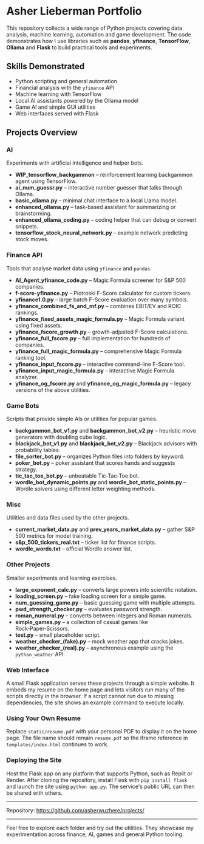 # Asher Lieberman Portfolio

This repository collects a wide range of Python projects covering data analysis, machine learning, automation and game development. The code demonstrates how I use libraries such as **pandas**, **yfinance**, **TensorFlow**, **Ollama** and **Flask** to build practical tools and experiments.

## Skills Demonstrated
- Python scripting and general automation
- Financial analysis with the `yfinance` API
- Machine learning with TensorFlow
- Local AI assistants powered by the Ollama model
- Game AI and simple GUI utilities
- Web interfaces served with Flask

## Projects Overview

### AI
Experiments with artificial intelligence and helper bots.
- **WIP_tensorflow_backgammon** – reinforcement learning backgammon agent using TensorFlow.
- **ai_num_guessr.py** – interactive number guesser that talks through Ollama.
- **basic_ollama.py** – minimal chat interface to a local Llama model.
- **enhanced_ollama.py** – task-based assistant for summarizing or brainstorming.
- **enhanced_ollama_coding.py** – coding helper that can debug or convert snippets.
- **tensorflow_stock_neural_network.py** – example network predicting stock moves.

### Finance API
Tools that analyse market data using `yfinance` and `pandas`.
- **AI_Agent_yfinance_code.py** – Magic Formula screener for S&P 500 companies.
- **f-score-yfinance.py** – Piotroski F-Score calculator for custom tickers.
- **yfinance1.0.py** – large batch F-Score evaluation over many symbols.
- **yfinance_combined_fs_and_mf.py** – combines EBIT/EV and ROIC rankings.
- **yfinance_fixed_assets_magic_formula.py** – Magic Formula variant using fixed assets.
- **yfinance_fscore_growth.py** – growth-adjusted F-Score calculations.
- **yfinance_full_fscore.py** – full implementation for hundreds of companies.
- **yfinance_full_magic_formula.py** – comprehensive Magic Formula ranking tool.
- **yfinance_input_fscore.py** – interactive command-line F-Score tool.
- **yfinance_input_magic_formula.py** – interactive Magic Formula analyzer.
- **yfinance_og_fscore.py** and **yfinance_og_magic_formula.py** – legacy versions of the above utilities.

### Game Bots
Scripts that provide simple AIs or utilities for popular games.
- **backgammon_bot_v1.py** and **backgammon_bot_v2.py** – heuristic move generators with doubling cube logic.
- **blackjack_bot_v1.py** and **blackjack_bot_v2.py** – Blackjack advisors with probability tables.
- **file_sorter_bot.py** – organizes Python files into folders by keyword.
- **poker_bot.py** – poker assistant that scores hands and suggests strategy.
- **tic_tac_toe_bot.py** – unbeatable Tic‑Tac‑Toe bot.
- **wordle_bot_dynamic_points.py** and **wordle_bot_static_points.py** – Wordle solvers using different letter weighting methods.

### Misc
Utilities and data files used by the other projects.
- **current_market_data.py** and **prev_years_market_data.py** – gather S&P 500 metrics for model training.
- **s&p_500_tickers_real.txt** – ticker list for finance scripts.
- **wordle_words.txt** – official Wordle answer list.

### Other Projects
Smaller experiments and learning exercises.
- **large_exponent_calc.py** – converts large powers into scientific notation.
- **loading_screen.py** – fake loading screen for a simple game.
- **num_guessing_game.py** – basic guessing game with multiple attempts.
- **pwd_strength_checker.py** – evaluates password strength.
- **roman_numeral.py** – converts between integers and Roman numerals.
- **simple_games.py** – a collection of casual games like Rock‑Paper‑Scissors.
- **test.py** – small placeholder script.
- **weather_checker_(fake).py** – mock weather app that cracks jokes.
- **weather_checker_(real).py** – asynchronous example using the `python_weather` API.

### Web Interface
A small Flask application serves these projects through a simple website. It embeds my resume on the home page and lets visitors run many of the scripts directly in the browser. If a script cannot run due to missing dependencies, the site shows an example command to execute locally.

### Using Your Own Resume
Replace `static/resume.pdf` with your personal PDF to display it on the home page. The file name should remain `resume.pdf` so the iframe reference in `templates/index.html` continues to work.

### Deploying the Site
Host the Flask app on any platform that supports Python, such as Replit or Render. After cloning the repository, install Flask with `pip install flask` and launch the site using `python app.py`. The service's public URL can then be shared with others.

---
Repository: <https://github.com/asherwuzhere/projects/>

---
Feel free to explore each folder and try out the utilities. They showcase my experimentation across finance, AI, games and general Python tooling.
